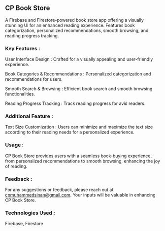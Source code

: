 ## CP Book Store
A Firebase and Firestore-powered book store app offering a visually stunning UI for an enhanced reading experience. Features book categorization, personalized recommendations, smooth browsing, and reading progress tracking.

### Key Features :

User Interface Design : Crafted for a visually appealing and user-friendly experience.

Book Categories & Recommendations : Personalized categorization and recommendations for users.

Smooth Search & Browsing : Efficient book search and smooth browsing functionalities.

Reading Progress Tracking : Track reading progress for avid readers.

### Additional Feature :
Text Size Customization : Users can minimize and maximize the text size according to their reading needs for a personalized experience.

### Usage :
CP Book Store provides users with a seamless book-buying experience, from personalized recommendations to smooth browsing, enhancing the joy of reading.

### Feedback :
For any suggestions or feedback, please reach out at cpmuhammedsinan@gmail.com. Your inputs will be valuable in enhancing CP Book Store.

### Technologies Used :
Firebase, Firestore
 

